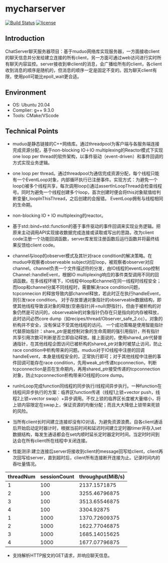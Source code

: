 # mycharserver

[![Build Status](https://travis-ci.org/linyacool/WebServer.svg?branch=master)](https://travis-ci.org/linyacool/WebServer) [![license](https://img.shields.io/github/license/mashape/apistatus.svg)](https://opensource.org/licenses/MIT)

## Introduction

ChatServer聊天服务器项目：基于muduo网络库实现服务器，一方面接收client的聊天信息并分发给建立连接的所有client，另一方面可通过web访问进行实时所有聊天内容监控。server接收到单client的消息，会广播给所有的client，各client收到消息的顺序是随机的，但消息的顺序一定是固定不变的。因为聊天client有限，使用poll可能比epoll_wait更合适。

## Environment

- OS: Ubuntu 20.04
- Complier: g++ 9.3.0
- Tools: CMake/VScode

## Technical Points
* muduo是静态链接的C++网络库。通过threadpool为客户端与各服务端连接完成资源分配，基于non-blocking IO＋IO multiplexing的Reactor模式下实现one loop per thread的软件架构，以事件驱动（event-driven）和事件回调的方式实现业务逻辑。

* one loop per thread。通过threadpool为通信完成资源分配，每个线程只能有一个EventLoop对象，内部循环执行已注册事件。实现方式：为避免一个loop()被多个线程共享，每次调用loop()通过assertInLoopThread会检查线程号。同时为避免一个线程创建多个loop，首次创建时便会将this对象赋值给判断变量t_loopInThisThread，之后创建的会报错。
EventLoop拥有与线程相同的生命期。

* non-blocking IO + IO multiplexing的reactor。

* 基于std::bind+std::function的基于事件驱动的事件回调来实现业务逻辑。把原来主动调用API实现接收数据完成连接或读取或写出的思路，改为client code注册一个功能回调函数，server库发现注册函数后运行函数并将最终结果反馈给client code。

* channel与loop的observer模式及其针对race condition的解决策略。在muduo中观察者observeable subject对应loop，被观察者observer对应channel。channel负责一个文件描述符的分发，由IO线程的eventLoop控制Channel::handleEvent，根据IO multiplexing响应的事件类型调用不同的回调函数。在多线程环境下，IO线程中loop和channel在同一线程时线程安全；而loop和channel分属不同线程时，需要解决race condition问题，tcpconnecion 的释放导致内部channel释放，若此时正在执行handleEvent，则引发race condition。
对于存放普通对象指针的observeable数据结构，即使其他线程导致该对象的释放(空悬指针)并=null(野指针)，但由于被析构的对象仍然是可访问的，observeable的对象指针仍存在只是指向的内存被释放，此时访问必然core dump（如recipes/thread/Observer_safe_2.cc）。对象的析构并不安全，没有保证不受其他线程的访问。
一个成功策略是使用智能指针代替原始指针：share_ptr是能控制对象的生命周期的强引用指针，所有指针共享引用次数可判断是否立即自动释放。接上面说的，使用shared_ptr代替普通指针，在其他线程企图访问已被析构的shared_ptr对象时被禁止访问，防止race condition中析构带来的问题。muduo对于IO线程中注册的回调handleEvent，本身是线程安全的，正常执行即可；对于其他线程中注册的事件回调可能存在race condition，先用weak_ptr传递tcpconnection，判断tcpconnection是否在生命期内，再用shared_ptr接受传递的tcpconnection对象，防止tcpconnection析构带来IO线程的core dump。

* runInLoop完成function同线程的同步执行/线程间异步执行。一种function在线程间异步执行的方案：临界区function传递（线程1上锁+vector push，线程2上锁+vector swap）+异步调用。不仅上锁的临界区长度被大量缩小，将上锁内容限定在swap上，保证资源的均衡分配；而且大大降低上锁带来死锁的风险。

* 当所有client长时间建立连接却没有IO对话，为避免资源浪费。自各client通话后开始启动定时器计时，根据当前时间和延迟时间建立定时器timer并存入set数据结构，每发生通话都会在set内顺时延长定时器定时时间。当定时时间到达会在所有client所在线程中关闭连接。

* 性能测评:建立连接后server将接收到client的message回写给client，client再次回写给server，直到超时后，client所有连接断开连接为止。记录时间内的吞吐量情况。

<table class="tg">
<thead>
  <tr>
    <th class="tg-0pky"> 			                 threadNum 			          			 		</th>
    <th class="tg-0pky"> 			             sessionCount 			         			 		</th>
    <th class="tg-0pky"> 			              throughput(MiB/s) 		</th>
  </tr>
</thead>
<tbody>
  <tr>
    <td class="tg-0pky"> 			1 		</td>
    <td class="tg-0pky"> 			100 		</td>
    <td class="tg-0pky"> 			2137.1571875 		</td>
  </tr>
  <tr>
    <td class="tg-0pky"> 			2 		</td>
    <td class="tg-0pky"> 			100 		</td>
    <td class="tg-0pky"> 			3255.46796875 		</td>
  </tr>
  <tr>
    <td class="tg-0pky"> 			3 		</td>
    <td class="tg-0pky"> 			100 		</td>
    <td class="tg-0pky"> 			3513.65546875 		</td>
  </tr>
  <tr>
    <td class="tg-0pky"> 			4 		</td>
    <td class="tg-0pky"> 			100 		</td>
    <td class="tg-0pky"> 			3304.92875 		</td>
  </tr>
  <tr>
    <td class="tg-0pky"> 			1 		</td>
    <td class="tg-0pky"> 			1000 		</td>
    <td class="tg-0pky"> 			1370.72609375 		</td>
  </tr>
  <tr>
    <td class="tg-0pky"> 			2 		</td>
    <td class="tg-0pky"> 			1000 		</td>
    <td class="tg-0pky"> 			1622.77046875 		</td>
  </tr>
  <tr>
    <td class="tg-0pky"> 			3 		</td>
    <td class="tg-0pky"> 			1000 		</td>
    <td class="tg-0pky"> 			1685.14015625 		</td>
  </tr>
  <tr>
    <td class="tg-0pky"> 			4 		</td>
    <td class="tg-0pky"> 			1000 		</td>
    <td class="tg-0pky"> 			1677.07796875 		</td>
  </tr>
</tbody>
</table>

* 支持解析HTTP报文的GET请求，并响应聊天信息。
